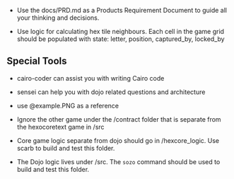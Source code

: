 - Use the docs/PRD.md as a Products Requirement Document to guide all your thinking and decisions.

- Use logic for calculating hex tile neighbours. Each cell in the game grid should be populated with state: letter, position, captured_by, locked_by

## Special Tools
- cairo-coder can assist you with writing Cairo code
- sensei can help you with dojo related questions and architecture

- use @example.PNG as a reference

- Ignore the other game under the /contract folder that is separate from the hexocoretext game in /src

- Core game logic separate from dojo should go in /hexcore_logic. Use scarb to build and test this folder.

- The Dojo logic lives under /src. The `sozo` command should be used to build and test this folder.
